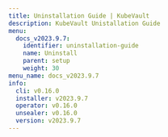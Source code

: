 ```yaml
---
title: Uninstallation Guide | KubeVault
description: KubeVault Unistallation Guide
menu:
  docs_v2023.9.7:
    identifier: uninstallation-guide
    name: Uninstall
    parent: setup
    weight: 30
menu_name: docs_v2023.9.7
info:
  cli: v0.16.0
  installer: v2023.9.7
  operator: v0.16.0
  unsealer: v0.16.0
  version: v2023.9.7
---
```


